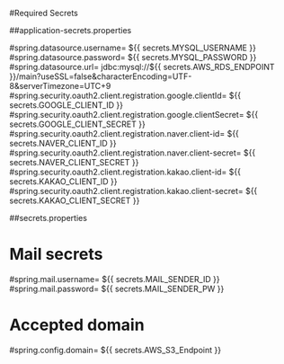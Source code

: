 #Required Secrets

##application-secrets.properties

#spring.datasource.username= ${{ secrets.MYSQL_USERNAME }}
#spring.datasource.password= ${{ secrets.MYSQL_PASSWORD }}
#spring.datasource.url= jdbc:mysql://${{ secrets.AWS_RDS_ENDPOINT }}/main?useSSL=false\&characterEncoding=UTF-8\&serverTimezone=UTC+9
#spring.security.oauth2.client.registration.google.clientId= ${{ secrets.GOOGLE_CLIENT_ID }}
#spring.security.oauth2.client.registration.google.clientSecret= ${{ secrets.GOOGLE_CLIENT_SECRET }}
#spring.security.oauth2.client.registration.naver.client-id= ${{ secrets.NAVER_CLIENT_ID }}
#spring.security.oauth2.client.registration.naver.client-secret= ${{ secrets.NAVER_CLIENT_SECRET }}
#spring.security.oauth2.client.registration.kakao.client-id= ${{ secrets.KAKAO_CLIENT_ID }}
#spring.security.oauth2.client.registration.kakao.client-secret= ${{ secrets.KAKAO_CLIENT_SECRET }}

##secrets.properties

# Mail secrets
#spring.mail.username= ${{ secrets.MAIL_SENDER_ID }}
#spring.mail.password= ${{ secrets.MAIL_SENDER_PW }}
# Accepted domain
#spring.config.domain= ${{ secrets.AWS_S3_Endpoint }}
